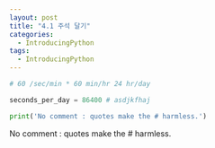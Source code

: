 ```yaml
---
layout: post
title: "4.1 주석 달기"
categories:
  - IntroducingPython
tags:
  - IntroducingPython
---
```


```python
# 60 /sec/min * 60 min/hr 24 hr/day
```
```python
seconds_per_day = 86400 # asdjkfhaj
```
```python
print('No comment : quotes make the # harmless.')
```
No comment : quotes make the # harmless.
